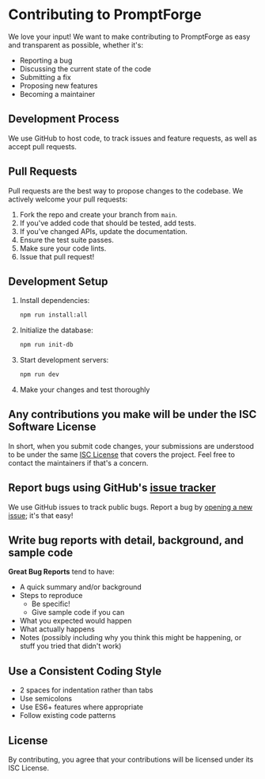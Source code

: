 # Contributing to PromptForge

We love your input! We want to make contributing to PromptForge as easy and transparent as possible, whether it's:

- Reporting a bug
- Discussing the current state of the code
- Submitting a fix
- Proposing new features
- Becoming a maintainer

## Development Process

We use GitHub to host code, to track issues and feature requests, as well as accept pull requests.

## Pull Requests

Pull requests are the best way to propose changes to the codebase. We actively welcome your pull requests:

1. Fork the repo and create your branch from `main`.
2. If you've added code that should be tested, add tests.
3. If you've changed APIs, update the documentation.
4. Ensure the test suite passes.
5. Make sure your code lints.
6. Issue that pull request!

## Development Setup

1. Install dependencies:
   ```bash
   npm run install:all
   ```

2. Initialize the database:
   ```bash
   npm run init-db
   ```

3. Start development servers:
   ```bash
   npm run dev
   ```

4. Make your changes and test thoroughly

## Any contributions you make will be under the ISC Software License

In short, when you submit code changes, your submissions are understood to be under the same [ISC License](http://choosealicense.com/licenses/isc/) that covers the project. Feel free to contact the maintainers if that's a concern.

## Report bugs using GitHub's [issue tracker](https://github.com/yourusername/promptforge/issues)

We use GitHub issues to track public bugs. Report a bug by [opening a new issue](https://github.com/yourusername/promptforge/issues/new); it's that easy!

## Write bug reports with detail, background, and sample code

**Great Bug Reports** tend to have:

- A quick summary and/or background
- Steps to reproduce
  - Be specific!
  - Give sample code if you can
- What you expected would happen
- What actually happens
- Notes (possibly including why you think this might be happening, or stuff you tried that didn't work)

## Use a Consistent Coding Style

* 2 spaces for indentation rather than tabs
* Use semicolons
* Use ES6+ features where appropriate
* Follow existing code patterns

## License

By contributing, you agree that your contributions will be licensed under its ISC License.